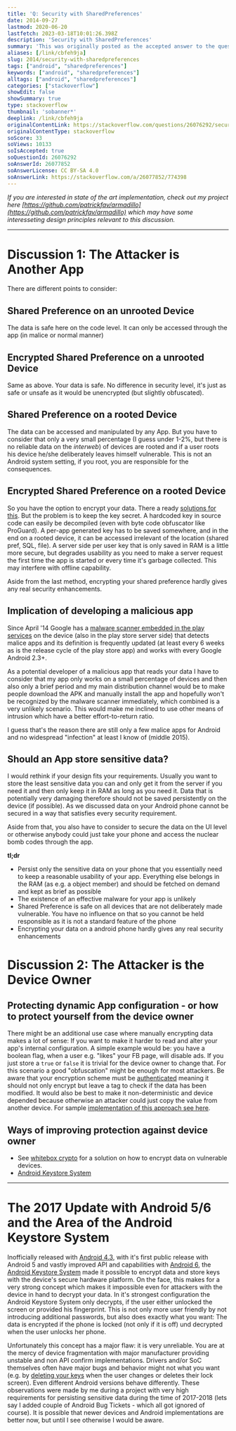 ```yaml
---
title: 'Q: Security with SharedPreferences'
date: 2014-09-27
lastmod: 2020-06-20
lastfetch: 2023-03-18T10:01:26.398Z
description: 'Security with SharedPreferences'
summary: 'This was originally posted as the accepted answer to the question "Security with SharedPreferences" on stackoverflow.com.'
aliases: [/link/cbfeh9ja]
slug: 2014/security-with-sharedpreferences
tags: ["android", "sharedpreferences"]
keywords: ["android", "sharedpreferences"]
alltags: ["android", "sharedpreferences"]
categories: ["stackoverflow"]
showEdit: false
showSummary: true
type: stackoverflow
thumbnail: 'sobanner*'
deeplink: /link/cbfeh9ja
originalContentLink: https://stackoverflow.com/questions/26076292/security-with-sharedpreferences
originalContentType: stackoverflow
soScore: 33
soViews: 10133
soIsAccepted: true
soQuestionId: 26076292
soAnswerId: 26077852
soAnswerLicense: CC BY-SA 4.0
soAnswerLink: https://stackoverflow.com/a/26077852/774398
---
```

_If you are interested in state of the art implementation, check out my project here [https://github.com/patrickfav/armadillo](https://github.com/patrickfav/armadillo) which may have some interesseting design principles relevant to this discussion._

* * *

Discussion 1: The Attacker is Another App
=========================================

There are different points to consider:

Shared Preference on an unrooted Device
---------------------------------------

The data is safe here on the code level. It can only be accessed through the app (in malice or normal manner)

Encrypted Shared Preference on a unrooted Device
------------------------------------------------

Same as above. Your data is safe. No difference in security level, it's just as safe or unsafe as it would be unencrypted (but slightly obfuscated).

Shared Preference on a rooted Device
------------------------------------

The data can be accessed and manipulated by any App. But you have to consider that only a very small percentage (I guess under 1-2%, but there is no reliable data on the _interweb_) of devices are rooted and if a user roots his device he/she deliberately leaves himself vulnerable. This is not an Android system setting, if you root, you are responsible for the consequences.

Encrypted Shared Preference on a rooted Device
----------------------------------------------

So you have the option to encrypt your data. There a ready [solutions for this](http://www.codeproject.com/Articles/549119/Encryption-Wrapper-for-Android-SharedPreferences). But the problem is to keep the key secret. A hardcoded key in source code can easily be decompiled (even with byte code obfuscator like ProGuard). A per-app generated key has to be saved somewhere, and in the end on a rooted device, it can be accessed irrelevant of the location (shared pref, SQL, file). A server side per user key that is only saved in RAM is a little more secure, but degrades usability as you need to make a server request the first time the app is started or every time it's garbage collected. This may interfere with offline capability.

Aside from the last method, encrypting your shared preference hardly gives any real security enhancements.

Implication of developing a malicious app
-----------------------------------------

Since April '14 Google has a [malware scanner embedded in the play services](http://www.androidpolice.com/2014/04/10/google-is-rolling-out-constant-on-device-scanning-for-verify-apps-feature/) on the device (also in the play store server side) that detects malice apps and its definition is frequently updated (at least every 6 weeks as is the release cycle of the play store app) and works with every Google Android 2.3+.

As a potential developer of a malicious app that reads your data I have to consider that my app only works on a small percentage of devices and then also only a brief period and my main distribution channel would be to make people download the APK and manually install the app and hopefully won't be recognized by the malware scanner immediately, which combined is a very unlikely scenario. This would make me inclined to use other means of intrusion which have a better effort-to-return ratio.

I guess that's the reason there are still only a few malice apps for Android and no widespread "infection" at least I know of (middle 2015).

Should an App store sensitive data?
-----------------------------------

I would rethink if your design fits your requirements. Usually you want to store the least sensitive data you can and only get it from the server if you need it and then only keep it in RAM as long as you need it. Data that is potentially very damaging therefore should not be saved persistently on the device (if possible). As we discussed data on your Android phone cannot be secured in a way that satisfies every security requirement.

Aside from that, you also have to consider to secure the data on the UI level or otherwise anybody could just take your phone and access the nuclear bomb codes through the app.

**tl;dr**

*   Persist only the sensitive data on your phone that you essentially need to keep a reasonable usability of your app. Everything else belongs in the RAM (as e.g. a object member) and should be fetched on demand and kept as brief as possible
*   The existence of an effective malware for your app is unlikely
*   Shared Preference is safe on all devices that are not deliberately made vulnerable. You have no influence on that so you cannot be held responsible as it is not a standard feature of the phone
*   Encrypting your data on a android phone hardly gives any real security enhancements

Discussion 2: The Attacker is the Device Owner
==============================================

Protecting dynamic App configuration - or how to protect yourself from the device owner
---------------------------------------------------------------------------------------

There might be an additional use case where manually encrypting data makes a lot of sense: If you want to make it harder to read and alter your app's internal configuration. A simple example would be: you have a boolean flag, when a user e.g. "likes" your FB page, will disable ads. If you just store a  `true`  or  `false`  it is trivial for the device owner to change that. For this scenario a good "obfuscation" might be enough for most attackers. Be aware that your encryption scheme must be [authenticated](https://en.wikipedia.org/wiki/Authenticated_encryption) meaning it should not only encrypt but leave a tag to check if the data has been modified. It would also be best to make it non-deterministic and device depended because otherwise an attacker could just copy the value from another device. For sample [implementation of this approach see here](https://github.com/patrickfav/armadillo).

Ways of improving protection against device owner
-------------------------------------------------

*   See [whitebox crypto](https://crypto.stackexchange.com/questions/386/differences-between-white-box-cryptography-and-code-obfuscation) for a solution on how to encrypt data on vulnerable devices.
*   [Android Keystore System](https://developer.android.com/training/articles/keystore)

* * *

The 2017 Update with Android 5/6 and the Area of the Android Keystore System
============================================================================

Inofficially released with [Android 4.3](https://nelenkov.blogspot.com/2013/08/credential-storage-enhancements-android-43.html), with it's first public release with Android 5 and vastly improved API and capabilities with [Android 6](https://developer.android.com/about/versions/marshmallow/android-6.0), the [Android Keystore System](https://developer.android.com/training/articles/keystore) made it possible to encrypt data and store keys with the device's secure hardware platform. On the face, this makes for a very strong concept which makes it impossible even for attackers with the device in hand to decrypt your data. In it's strongest configuration the Android Keystore System only decrypts, if the user either unlocked the screen or provided his fingerprint. This is not only more user friendly by not introducing additional passwords, but also does exactly what you want: The data is encrypted if the phone is locked (not only if it is off) und decrypted when the user unlocks her phone.

Unfortunately this concept has a major flaw: it is very unreliable. You are at the mercy of device fragmentation with major manufacturer providing unstable and non API confirm implementations. Drivers and/or SoC themselves often have major bugs and behavior might not what you want (e.g. by [deleting your keys](https://issuetracker.google.com/issues/36983155) when the user changes or deletes their lock screen). Even different Android versions behave differently. These observations were made by me during a project with very high requirements for persisting sensitive data during the time of 2017-2018 (lets say I added couple of Android Bug Tickets - which all got ignored of course). It is possible that newer devices and Android implementations are better now, but until I see otherwise I would be aware.